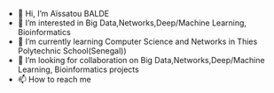 - 👋 Hi, I’m Aïssatou BALDE
- 👀 I’m interested in Big Data,Networks,Deep/Machine Learning, Bioinformatics
- 🌱 I’m currently learning Computer Science and Networks in Thies Polytechnic School(Senegal))
- 💞️ I’m looking for collaboration on Big Data,Networks,Deep/Machine Learning, Bioinformatics projects
- 📫 How to reach me

<!---
aiMBF/aiMBF is a ✨ special ✨ repository because its `README.md` (this file) appears on your GitHub profile.
You can click the Preview link to take a look at your changes.
--->
